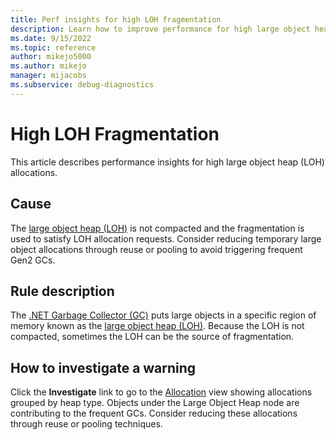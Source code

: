 ```yaml
---
title: Perf insights for high LOH fragmentation
description: Learn how to improve performance for high large object heap (LOH) fragmentation
ms.date: 9/15/2022
ms.topic: reference
author: mikejo5000
ms.author: mikejo
manager: mijacobs
ms.subservice: debug-diagnostics
---
```


# High LOH Fragmentation

This article describes performance insights for high large object heap (LOH) allocations.

## Cause

The [large object heap (LOH)](/dotnet/standard/garbage-collection/large-object-heap) is not compacted and the fragmentation is used to satisfy LOH allocation requests. Consider reducing temporary large object allocations through reuse or pooling to avoid triggering frequent Gen2 GCs.

## Rule description

The [.NET Garbage Collector (GC)](/dotnet/standard/garbage-collection/) puts large objects in a specific region of memory known as the [large object heap (LOH)](/dotnet/standard/garbage-collection/large-object-heap). Because the LOH is not compacted, sometimes the LOH can be the source of fragmentation.

## How to investigate a warning

Click the **Investigate** link to go to the [Allocation](../profiling/dotnet-alloc-tool.md#allocation) view showing allocations grouped by heap type. Objects under the Large Object Heap node are contributing to the frequent GCs. Consider reducing these allocations through reuse or pooling techniques.
